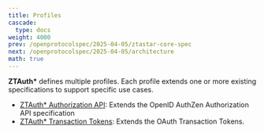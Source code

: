```yaml
---
title: Profiles
cascade:
  type: docs
weight: 4000
prev: /openprotocolspec/2025-04-05/ztastar-core-spec
next: /openprotocolspec/2025-04-05/architecture
math: true
---
```


**ZTAuth\*** defines multiple profiles. Each profile extends one or more existing specifications to support specific use cases.

- [ZTAuth* Authorization API](/openprotocolspec/2025-04-05/profiles/ztastar-authzen): Extends the OpenID AuthZen Authorization API specification
- [ZTAuth* Transaction Tokens](/openprotocolspec/2025-04-05/profiles/ztastar-transaction-tokens): Extends the OAuth Transaction Tokens.
